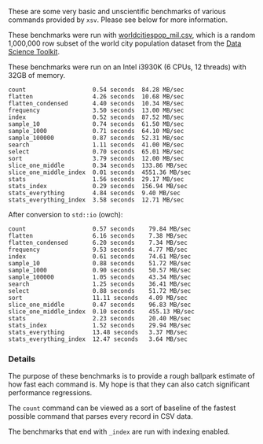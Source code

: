 These are some very basic and unscientific benchmarks of various commands
provided by `xsv`. Please see below for more information.

These benchmarks were run with
[worldcitiespop_mil.csv](http://burntsushi.net/stuff/worldcitiespop_mil.csv),
which is a random 1,000,000 row subset of the world city population dataset
from the [Data Science Toolkit](https://github.com/petewarden/dstkdata).

These benchmarks were run on an Intel i3930K (6 CPUs, 12 threads) with 32GB of
memory.

```
count                   0.54 seconds  84.28 MB/sec
flatten                 4.26 seconds  10.68 MB/sec
flatten_condensed       4.40 seconds  10.34 MB/sec
frequency               3.50 seconds  13.00 MB/sec
index                   0.52 seconds  87.52 MB/sec
sample_10               0.74 seconds  61.50 MB/sec
sample_1000             0.71 seconds  64.10 MB/sec
sample_100000           0.87 seconds  52.31 MB/sec
search                  1.11 seconds  41.00 MB/sec
select                  0.70 seconds  65.01 MB/sec
sort                    3.79 seconds  12.00 MB/sec
slice_one_middle        0.34 seconds  133.86 MB/sec
slice_one_middle_index  0.01 seconds  4551.36 MB/sec
stats                   1.56 seconds  29.17 MB/sec
stats_index             0.29 seconds  156.94 MB/sec
stats_everything        4.84 seconds  9.40 MB/sec
stats_everything_index  3.58 seconds  12.71 MB/sec
```

After conversion to `std::io` (owch):

```
count                   0.57 seconds    79.84 MB/sec
flatten                 6.16 seconds    7.38 MB/sec
flatten_condensed       6.20 seconds    7.34 MB/sec
frequency               9.53 seconds    4.77 MB/sec
index                   0.61 seconds    74.61 MB/sec
sample_10               0.88 seconds    51.72 MB/sec
sample_1000             0.90 seconds    50.57 MB/sec
sample_100000           1.05 seconds    43.34 MB/sec
search                  1.25 seconds    36.41 MB/sec
select                  0.88 seconds    51.72 MB/sec
sort                    11.11 seconds   4.09 MB/sec
slice_one_middle        0.47 seconds    96.83 MB/sec
slice_one_middle_index  0.10 seconds    455.13 MB/sec
stats                   2.23 seconds    20.40 MB/sec
stats_index             1.52 seconds    29.94 MB/sec
stats_everything        13.48 seconds   3.37 MB/sec
stats_everything_index  12.47 seconds   3.64 MB/sec
```

### Details

The purpose of these benchmarks is to provide a rough ballpark estimate of how
fast each command is. My hope is that they can also catch significant
performance regressions.

The `count` command can be viewed as a sort of baseline of the fastest possible
command that parses every record in CSV data.

The benchmarks that end with `_index` are run with indexing enabled.

